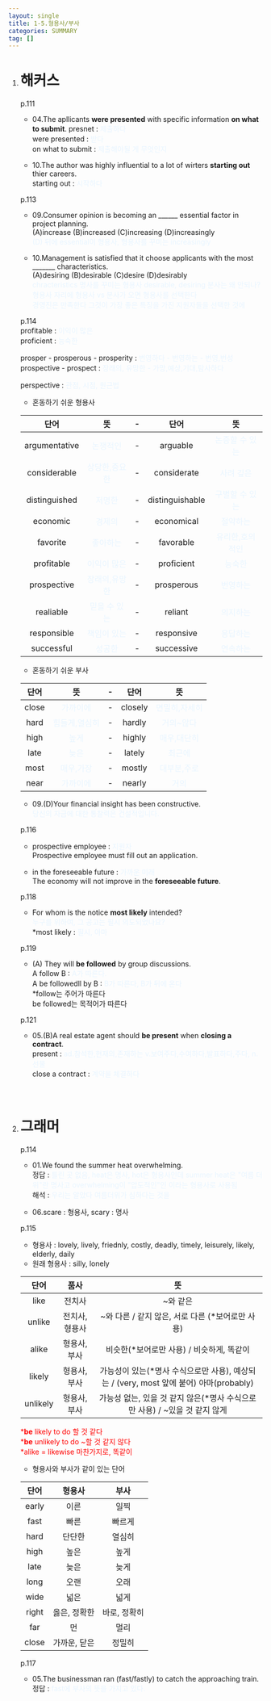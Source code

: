```yaml
---
layout: single
title: 1-5.형용사/부사
categories: SUMMARY
tag: []
---
```


1. # 해커스
   p.111   
   - 04.The apllicants __were presented__ with specific information __on what to submit__.
   presnet : <span style="color:#E8F5FF">제출하다</span>   
   were presented : <span style="color:#E8F5FF">받다</span>   
   on what to submit : <span style="color:#E8F5FF">제출해야될 게 무엇인지</span>

   - 10.The author was highly influential to a lot of wirters __starting out__ thier careers.   
   starting out : <span style="color:#E8F5FF">시작하다</span>   

   p.113   
   - 09.Consumer opinion is becoming an ______ essential factor in project planning.   
   (A)increase (B)increased (C)increasing (D)increasingly   
   <span style="color:#E8F5FF">(D) 뒤에 essential이 형용사, 형용사를 꾸미는 increasingly</span>   

   - 10.Management is satisfied that it choose applicants with the most _______ characteristics.   
   (A)desiring (B)desirable (C)desire (D)desirably   
   <span style="color:#E8F5FF">chracteristics 명사를 꾸미는 형용사 desirable, desiring 분사는 왜 안되나? 형용사 자리에 형용사 vs 분사가 오면 형용사를 선택한다</span>   
   <span style="color:#E8F5FF">경영진은 만족한다 그것이 가장 좋은 특징을 가진 지원자들을 선택한 것에</span>   

   p.114   
   profitable : <span style="color:#E8F5FF">이익이 많은</span>   
   proficient : <span style="color:#E8F5FF">능숙한</span>   
   
   prosper - prosperous - prosperity : <span style="color:#E8F5FF">번영하다 - 번영하는 - 번영,번성</span>   
   prospective - prospect : <span style="color:#E8F5FF">장래의, 유망한 - 가망,예상,기대,탐사하다</span>

   perspective : <span style="color:#E8F5FF">관점, 시점, 원근법</span>   

   - 혼동하기 쉬운 형용사   

   |    단어     |                  뜻                |      -      |     단어     |                   뜻               |
   |:-----------:|:----------------------------------:|:----------:|:------------:|:----------------------------------:|
   |argumentative|  <span style="color:#E8F5FF">논쟁적인</span>   |-|arguable|<span style="color:#E8F5FF">논증할 수 있는</span>|
   |considerable |<span style="color:#E8F5FF">상당한,중요한</span>|-|considerate|<span style="color:#E8F5FF">사려 깊은</span>|
   |distinguished|<span style="color:#E8F5FF">저명한</span>|-|distinguishable|<span style="color:#E8F5FF">구별할 수 있는</span>|
   |   economic  |<span style="color:#E8F5FF">경제의</span>|-|economical|<span style="color:#E8F5FF">절약하는</span>|
   |   favorite  |  <span style="color:#E8F5FF">좋아하는</span>  |-|favorable|<span style="color:#E8F5FF">유리한,호의적인</span>|
   | profitable  | <span style="color:#E8F5FF">이익이 많은</span> |-|proficient|<span style="color:#E8F5FF">능숙한</span>|
   | prospective |<span style="color:#E8F5FF">장래의,유망한</span>|-|prosperous|<span style="color:#E8F5FF">번영하는</span>|
   |  realiable  |<span style="color:#E8F5FF">믿을 수 있는</span>|-|reliant|<span style="color:#E8F5FF">의지하는</span>|
   | responsible | <span style="color:#E8F5FF">책임이 있는</span> |-|responsive|<span style="color:#E8F5FF">응답하는</span>|
   |  successful |    <span style="color:#E8F5FF">성공한</span>  |-|successive|<span style="color:#E8F5FF">연속하는</span>|

   - 혼동하기 쉬운 부사   

   |     단어     |                뜻             |      -      |     단어     |                   뜻               |
   |:-----------:|:----------------------------------:|:----------:|:------------:|:----------------------------------:|
   |close|<span style="color:#E8F5FF">가까이에</span>|-|closely|<span style="color:#E8F5FF">면밀히,자세히</span>|
   |hard|<span style="color:#E8F5FF">힘들게,열심히</span>|-|hardly|<span style="color:#E8F5FF">거의~않다</span>|
   |high|<span style="color:#E8F5FF">높게</span>|-|highly|<span style="color:#E8F5FF">매우,대단히</span>|
   |late|<span style="color:#E8F5FF">늦은</span>|-|lately|<span style="color:#E8F5FF">최근에</span>|
   |most|<span style="color:#E8F5FF">매우,가장</span>|-|mostly|<span style="color:#E8F5FF">대부분,주로</span>|
   |near|<span style="color:#E8F5FF">가까이에</span>|-|nearly|<span style="color:#E8F5FF">거의</span>|

   - 09.(D)Your financial insight has been constructive.   
   <span style="color:#E8F5FF">당신의 자금에 대한 통찰력은 건설적입니다.</span>   
   
   p.116   
   - prospective employee : <span style="color:#E8F5FF">지원자</span>   
   Prospective employee must fill out an application.   

   - in the foreseeable future : <span style="color:#E8F5FF">가까운 미래</span>   
   The economy will not improve in the __foreseeable future__.   

   p.118   
   - For whom is the notice __most likely__ intended?   
   <span style="color:#E8F5FF">누구를 위하여, 그 공고는 필시 의도되었나요?</span>   
   *most likely : <span style="color:#E8F5FF">필시, 아마</span>   

   p.119   
   - (A) They will __be followed__ by  group discussions.   
   A follow B : <span style="color:#E8F5FF">A가 따른다.</span>   
   A be followedll by B : <span style="color:#E8F5FF">B가 따른다, 
   B가 뒤에 온다</span>   
   *follow는 주어가 따른다   
   be followed는 목적어가 따른다   

   p.121   
   - 05.(B)A real estate agent should __be present__ when __closing a contract__.   
   present : <span style="color:#E8F5FF">ad.참석한,현재의,존재하는 v.보여주다,수여하다,발표하다,주다, n.선물</span>   
   close a contract : <span style="color:#E8F5FF">계약을 체결하다</span>
   <br>
   <br>   
1. # 그래머
   p.114   
   - 01.We found the summer heat overwhelming.   
   정답 : <span style="color:#E8F5FF">틀린 곳 없음, heat은 명사, hot은 형용사인데 summer heat은 "여름 더위"란 명사고 overwhelming이 "압도적인"인 이라는 형용사로 사용됨</span>   
   해석 : <span style="color:#E8F5FF">우리는 알았다 여름더위가 심하다는 것을</span>   

   - 06.scare : 형용사, scary : 명사   

   p.115   
   - 형용사 : lovely, lively, friednly, costly, deadly, timely, leisurely, likely, elderly, daily   
   - 원래 형용사 : silly, lonely   

   |   단어    |     품사     |                     뜻                      | 
   |:---------:|:------------:|:---------------------------------------------------------:|
   |   like   |    전치사    |                ~와 같은                     | 
   |  unlike  | 전치사, 형용사 |     ~와 다른  /  같지 않은, 서로 다른 (*보어로만 사용)        |
   |  alike   | 형용사, 부사 |     비슷한(*보어로만 사용) / 비슷하게, 똑같이    |  
   |  likely  |    형용사, 부사    | 가능성이 있는(*명사 수식으로만 사용), 예상되는 / (very, most 앞에 붙어) 아마(probably)  |   
   | unlikely |   형용사, 부사     |  가능성 없는, 있을 것 같지 않은(*명사 수식으로만 사용) / ~있을 것 같지 않게 |
   
   <span style="color:red">*<b>be</b> likely to do 할 것 같다<br>
   *<b>be</b> unlikely to do ~할 것 같지 않다<br>
   *alike = likewise 마찬가지로, 똑같이   
   </span>   

   - 형용사와 부사가 같이 있는 단어   

   |  단어   | 형용사 |   부사  |
   |:-------:|:-----:|:-------:|
   |  early |  이른  |  일찍    |
   |  fast  |  빠른  |  빠르게  | 
   |  hard  | 단단한 |  열심히  |
   |  high  |  높은  |   높게  |
   |  late  |  늦은  |   늦게  |
   |  long  |  오랜  |   오래  |
   |  wide  |  넓은  |   넓게  |
   |  right |  옳은, 정확한 | 바로, 정확히 |
   |   far  |  먼   |   멀리   |
   | close  |  가까운, 닫은 | 정밀히 |
      
   p.117   
   - 05.The businessman ran (fast/fastly) to catch the approaching train.   
   정답 : <span style="color:#E8F5FF">fast에 부사의 뜻을 가지고 있다.</span>





